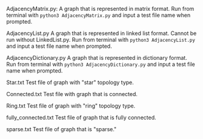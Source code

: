 AdjacencyMatrix.py:
	A graph that is represented in matrix format.
	Run from terminal with `python3 AdjacencyMatrix.py` and input 
		a test file name when prompted.

AdjacencyList.py
	A graph that is represented in linked list format.
	Cannot be run without LinkedList.py.
	Run from terminal with `python3 AdjacencyList.py` and input
		a test file name when prompted.

AdjacencyDictionary.py
	A graph that is represented in dictionary format.
	Run from terminal with `python3 AdjacencyDictionary.py` and input
		a test file name when prompted. 

Star.txt
	Test file of graph with "star" topology type.

Connected.txt
	Test file with graph that is connected.

Ring.txt
	Test file of graph with "ring" topology type.

fully_connected.txt
	Test file of graph that is fully connected.

sparse.txt
	Test file of graph that is "sparse."
